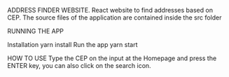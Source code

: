 ADDRESS FINDER WEBSITE.
React website to find addresses based on CEP.
The source files of the application are contained inside the src folder

RUNNING THE APP

Installation
yarn install
Run the app
yarn start

HOW TO USE
Type the CEP on the input at the Homepage and press the ENTER key, you can also click on the search icon.
